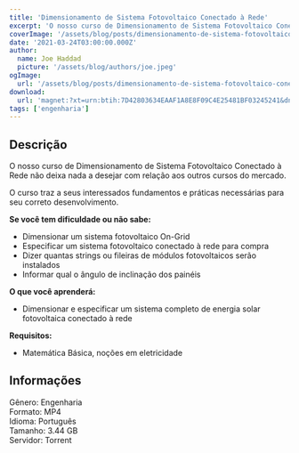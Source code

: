 ```yaml
---
title: 'Dimensionamento de Sistema Fotovoltaico Conectado à Rede'
excerpt: 'O nosso curso de Dimensionamento de Sistema Fotovoltaico Conectado à Rede não deixa nada a desejar com relação aos outros cursos do mercado.  O curso traz a seus interessados fundamentos e práticas necessárias para seu correto desenvolvimento.   Se você tem dificuldade ou'
coverImage: '/assets/blog/posts/dimensionamento-de-sistema-fotovoltaico-conectado-a-rede.jpg'
date: '2021-03-24T03:00:00.000Z'
author:
  name: Joe Haddad
  picture: '/assets/blog/authors/joe.jpeg'
ogImage:
  url: '/assets/blog/posts/dimensionamento-de-sistema-fotovoltaico-conectado-a-rede.jpg'
download:
  url: 'magnet:?xt=urn:btih:7D42803634EAAF1A8E8F09C4E25481BF03245241&dn=Dimensionamento%20de%20Sistema%20Fotovoltaico%20Conectado%20%c3%a0%20Rede&tr=udp%3a%2f%2ftracker.openbittorrent.com%3a80%2fannounce&tr=udp%3a%2f%2ftracker.opentrackr.org%3a1337%2fannounce'
tags: ['engenharia']
---
```

<h2>Descrição</h2>
<p></p><p>O nosso curso de Dimensionamento de Sistema Fotovoltaico Conectado à Rede não deixa nada a desejar com relação aos outros cursos do mercado.</p><p>O curso traz a seus interessados fundamentos e práticas necessárias para seu correto desenvolvimento.</p><p><strong>Se você tem dificuldade ou não sabe:</strong></p><ul><li>Dimensionar um sistema fotovoltaico On-Grid</li><li>Especificar um sistema fotovoltaico conectado à rede para compra</li><li>Dizer quantas strings ou fileiras de módulos fotovoltaicos serão instalados</li><li>Informar qual o ângulo de inclinação dos painéis</li></ul><p><strong>O que você aprenderá:</strong></p><ul><li>Dimensionar e especificar um sistema completo de energia solar fotovoltaica conectado à rede</li></ul><p><strong>Requisitos:</strong></p><ul><li>Matemática Básica, noções em eletricidade</li></ul><h2>Informações</h2><p>Gênero: Engenharia<br/>Formato: MP4<br/>Idioma: Português<br/>Tamanho: 3.44 GB<br/>Servidor: Torrent</p>